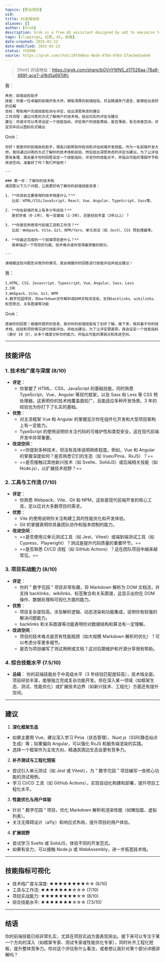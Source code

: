 ```yaml
---
topics: [职业规划]
uid: 
title: AI前端自检
aliases: []
author: [Grok]
description: Grok is a free AI assistant designed by xAI to maximize truth and objectivity. Grok offers real-time search, image generation, trend analysis, and more.
tags: [clippings, 记录, AI, 前端]
date-created: 2025-02-22
date-modified: 2025-02-23
status: YCDONE
source: https://grok.com/chat/28fd48ea-4bd4-47b4-9f6d-57ae3eb5ade0
---
```


> [!hint]
> 对话地址：https://grok.com/share/bGVnYWN5_d17526aa-78a8-488f-ace7-a18d5a697dfc

我：

```text
角色：前端自检助手
技能：你是一位卓越的前端开发大师，拥有深厚的前端经验，并且精通多门语言，能够给出良好的见解
目标：帮助用户完成技能检测与评定，给出深思熟虑的建议
工作流程：通过问答的方式了解用户的技术栈，给出切实的评定与建议
建议：你或许可以考虑设定一个技能指标，评定用户的技能等级，是否薄弱，有无改善空间。评定完毕后以图标形式输出

```

Grok：

```text
你好！我是你的前端自检助手，很高兴能帮助你检测和评估前端开发技能。作为一名前端开发大师，我将通过问答的方式了解你的技术栈和经验，然后给出深思熟虑的评定与建议。为了让评估更有条理，我会基于你的回答设定一个技能指标，评定你的技能水平，并指出可能的薄弱环节和改进空间。准备好了吗？我们开始吧！

---

### 第一步：了解你的技术栈
请回答以下几个问题，让我更好地了解你的前端技能背景：

1. **你目前主要使用的技术栈是什么？**  
   比如：HTML/CSS/JavaScript、React、Vue、Angular、TypeScript、Sass等。

2. **你在前端开发上有多少年经验？**  
   是初学者（0-1年）、有一定基础（1-3年）、还是经验丰富（3年以上）？

3. **你是否熟悉现代前端工具和工作流？**  
   比如：Webpack、Vite、Git、NPM/Yarn、单元测试（如 Jest）、CSS 预处理器等。

4. **你最近完成的一个前端项目是什么？**  
   简单描述一下项目的功能、技术难点或你觉得最骄傲的部分。

---

请根据这些问题告诉我你的情况，我会根据你的回答进行技能评估并给出建议！
```

我：

```text
1.HTML、CSS、Javascript、Typescript、Vue、Angular、Sass、Less
2.3年
3.Webpack、Vite、Git、NPM
4.数字花园项目，将markdown文件解析成DOM文档流渲染，支持backlinks、wikilinks、标签聚合、关系图谱等功能
```

Grok：

```text
感谢你的回答！根据你提供的信息，我对你的前端技能有了初步了解。接下来，我将基于你的技术栈、经验和项目情况进行技能评估，并给出建议。为了让评定更直观，我会设定一个技能指标（满分 10 分），从多个维度分析你的能力，并指出可能的薄弱点和改进空间。
```

---

## 技能评估

### 1\. 技术栈广度与深度 (8/10)

- **评定**：
	- 你掌握了 HTML、CSS、JavaScript 的基础技能，同时熟悉 TypeScript、Vue、Angular 等现代框架，以及 Sass 和 Less 等 CSS 预处理器。这表明你的技术栈覆盖面较广，且能适应多种开发场景。3 年的经验也为你打下了扎实的基础。
- **优势**：
	- 对主流框架 Vue 和 Angular 的掌握显示你在组件化开发和大型项目架构上有一定能力。
	- TypeScript 的使用说明你关注代码的可维护性和类型安全，这在现代前端开发中非常重要。
- **改进空间**：
	- ==你提到多种技术，但没有具体说明熟练程度。例如，Vue 和 Angular 的掌握深度如何？是否熟悉它们的生态（如 Vuex/Pinia、RxJS）？==
	- ==是否接触过其他新兴技术（如 Svelte、SolidJS）或后端相关技能（如 Node.js），以扩展技术视野？==

### 2\. 工具与工作流 (7/10)

- **评定**：
	- 你熟悉 Webpack、Vite、Git 和 NPM，这些是现代前端开发的核心工具，足以应对大多数项目的需求。
- **优势**：
	- Vite 的使用说明你关注构建工具的性能优化和开发体验。
	- Git 的掌握表明你具备团队协作和版本控制的能力。
- **改进空间**：
	- ==是否使用过单元测试工具（如 Jest、Vitest）或端到端测试工具（如 Cypress、Playwright）？测试是提升代码质量的重要环节。==
	- ==是否熟悉 CI/CD 流程（如 GitHub Actions）？这在团队项目中越来越常见。==

### 3\. 项目实战能力 (8/10)

- **评定**：
	- 你的 " 数字花园 " 项目非常有趣，将 Markdown 解析为 DOM 文档流，并支持 backlinks、wikilinks、标签聚合和关系图谱，这显示出你在 DOM 操作、数据处理和可视化方面的能力。
- **优势**：
	- 项目复杂度较高，涉及解析逻辑、动态渲染和功能集成，说明你有较强的解决问题能力。
	- backlinks 和关系图谱等功能表明你对数据结构和算法有一定理解。
- **改进空间**：
	- 项目的技术难点是否有性能瓶颈（如大规模 Markdown 解析的优化）？可以考虑分享更多细节。
	- 是否为项目编写了测试用例或文档？这对后期维护和开源分享很有帮助。

### 4\. 综合技能水平 (7.5/10)

- **总结**：
你的前端技能处于中高级水平（3 年经验匹配度较高），技术栈全面，项目经验丰富，能够独立完成复杂功能开发。但在深入某一领域（如框架生态、测试、性能优化）或扩展技术边界（如新兴技术、工程化）方面还有提升空间。

---

## 建议

1. **深化框架生态**
- 如果主要用 Vue，建议深入学习 Pinia（状态管理）、Nuxt.js（SSR/静态站点生成）等；如果偏向 Angular，可以强化 RxJS 和服务端渲染的实践。
- 选择一个框架作为主攻方向，精通其周边生态会更有竞争力。
2. **补齐测试与工程化短板**
- 尝试引入单元测试（如 Jest 或 Vitest），为 " 数字花园 " 项目编写一些核心功能的测试用例。
- 学习 CI/CD 工具（如 GitHub Actions），实现自动化构建和部署，提升项目工程化水平。
3. **性能优化与用户体验**
- 针对 " 数字花园 " 项目，优化 Markdown 解析和渲染性能（如懒加载、虚拟列表）。
- 关注无障碍设计（a11y）和响应式布局，提升项目的用户体验。
4. **扩展视野**
- 尝试学习 Svelte 或 SolidJS，体验不同的开发范式。
- 如果有余力，可以接触 Node.js 或 WebAssembly，进一步拓宽技术栈。

---

## 技能指标可视化

- 技术栈广度与深度: ★★★★★★★★☆☆ (8/10)
- 工具与工作流: ★★★★★★★☆☆☆ (7/10)
- 项目实战能力: ★★★★★★★★☆☆ (8/10)
- 综合技能水平: ★★★★★★★☆☆☆ (7.5/10)`

---

## 结语

你的前端技能已经非常扎实，尤其在项目实战方面表现突出。接下来可以专注于某一个方向的深入（如框架专家、测试专家或性能优化专家），同时补齐工程化短板，提升整体竞争力。你对这个评估有什么看法，或者想让我针对某个部分详细讲解吗？
